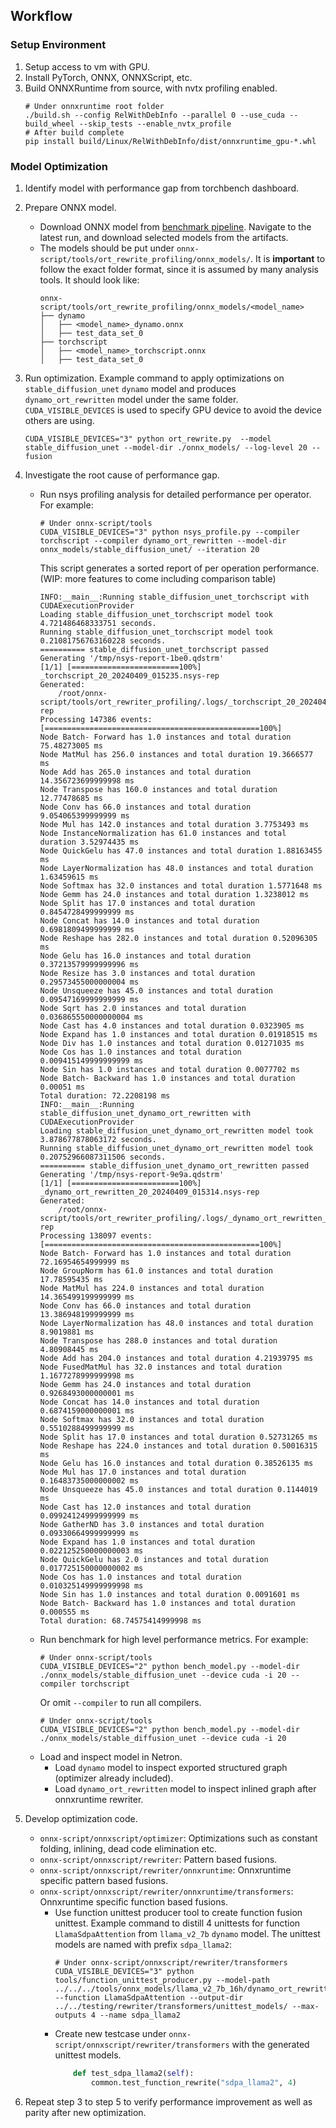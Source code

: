 ## Workflow

### Setup Environment

1. Setup access to vm with GPU.
2. Install PyTorch, ONNX, ONNXScript, etc.
3. Build ONNXRuntime from source, with nvtx profiling enabled.
    ```
    # Under onnxruntime root folder
    ./build.sh --config RelWithDebInfo --parallel 0 --use_cuda --build_wheel --skip_tests --enable_nvtx_profile
    # After build complete
    pip install build/Linux/RelWithDebInfo/dist/onnxruntime_gpu-*.whl
    ```

### Model Optimization

1. Identify model with performance gap from torchbench dashboard.
2. Prepare ONNX model.
    <!-- - (Optional) Run torchbench locally to retrieve exported model.  -->
    - Download ONNX model from [benchmark pipeline](https://dev.azure.com/onnxconverter/ONNXConverter/_build?definitionId=7&_a=summary). Navigate to the latest run, and download selected models from the artifacts.
    - The models should be put under `onnx-script/tools/ort_rewrite_profiling/onnx_models/`. It is **important** to follow the exact folder format, since it is assumed by many analysis tools. It should look like:
        ```
        onnx-script/tools/ort_rewrite_profiling/onnx_models/<model_name>
        ├── dynamo
        │   ├── <model_name>_dynamo.onnx
        │   ├── test_data_set_0
        ├── torchscript
        │   ├── <model_name>_torchscript.onnx
        │   ├── test_data_set_0
        ```

3. Run optimization. Example command to apply optimizations on `stable_diffusion_unet` `dynamo` model and produces `dynamo_ort_rewritten` model under the same folder. `CUDA_VISIBLE_DEVICES` is used to specify GPU device to avoid the device others are using.
    ```
    CUDA_VISIBLE_DEVICES="3" python ort_rewrite.py  --model stable_diffusion_unet --model-dir ./onnx_models/ --log-level 20 --fusion
    ```

4. Investigate the root cause of performance gap.
    - Run nsys profiling analysis for detailed performance per operator. For example:
        ```
        # Under onnx-script/tools
        CUDA_VISIBLE_DEVICES="3" python nsys_profile.py --compiler torchscript --compiler dynamo_ort_rewritten --model-dir onnx_models/stable_diffusion_unet/ --iteration 20
        ```
        This script generates a sorted report of per operation performance. (WIP: more features to come including comparison table)
        ```
        INFO:__main__:Running stable_diffusion_unet_torchscript with CUDAExecutionProvider
        Loading stable_diffusion_unet_torchscript model took 4.721486468333751 seconds.
        Running stable_diffusion_unet_torchscript model took 0.21081756763160228 seconds.
        ========== stable_diffusion_unet_torchscript passed
        Generating '/tmp/nsys-report-1be0.qdstrm'
        [1/1] [========================100%] _torchscript_20_20240409_015235.nsys-rep
        Generated:
            /root/onnx-script/tools/ort_rewriter_profiling/.logs/_torchscript_20_20240409_015235.nsys-rep
        Processing 147386 events: [================================================100%]
        Node Batch- Forward has 1.0 instances and total duration 75.48273005 ms
        Node MatMul has 256.0 instances and total duration 19.3666577 ms
        Node Add has 265.0 instances and total duration 14.356723699999998 ms
        Node Transpose has 160.0 instances and total duration 12.77478685 ms
        Node Conv has 66.0 instances and total duration 9.054065399999999 ms
        Node Mul has 142.0 instances and total duration 3.7753493 ms
        Node InstanceNormalization has 61.0 instances and total duration 3.52974435 ms
        Node QuickGelu has 47.0 instances and total duration 1.88163455 ms
        Node LayerNormalization has 48.0 instances and total duration 1.63459615 ms
        Node Softmax has 32.0 instances and total duration 1.5771648 ms
        Node Gemm has 24.0 instances and total duration 1.3238012 ms
        Node Split has 17.0 instances and total duration 0.8454728499999999 ms
        Node Concat has 14.0 instances and total duration 0.6981809499999999 ms
        Node Reshape has 282.0 instances and total duration 0.52096305 ms
        Node Gelu has 16.0 instances and total duration 0.37213579999999996 ms
        Node Resize has 3.0 instances and total duration 0.29573455000000004 ms
        Node Unsqueeze has 45.0 instances and total duration 0.09547169999999999 ms
        Node Sqrt has 2.0 instances and total duration 0.036865550000000004 ms
        Node Cast has 4.0 instances and total duration 0.0323905 ms
        Node Expand has 1.0 instances and total duration 0.01918515 ms
        Node Div has 1.0 instances and total duration 0.01271035 ms
        Node Cos has 1.0 instances and total duration 0.009415149999999999 ms
        Node Sin has 1.0 instances and total duration 0.0077702 ms
        Node Batch- Backward has 1.0 instances and total duration 0.00051 ms
        Total duration: 72.2208198 ms
        INFO:__main__:Running stable_diffusion_unet_dynamo_ort_rewritten with CUDAExecutionProvider
        Loading stable_diffusion_unet_dynamo_ort_rewritten model took 3.878677878063172 seconds.
        Running stable_diffusion_unet_dynamo_ort_rewritten model took 0.20752966087311506 seconds.
        ========== stable_diffusion_unet_dynamo_ort_rewritten passed
        Generating '/tmp/nsys-report-9e9a.qdstrm'
        [1/1] [========================100%] _dynamo_ort_rewritten_20_20240409_015314.nsys-rep
        Generated:
            /root/onnx-script/tools/ort_rewriter_profiling/.logs/_dynamo_ort_rewritten_20_20240409_015314.nsys-rep
        Processing 138097 events: [================================================100%]
        Node Batch- Forward has 1.0 instances and total duration 72.16954654999999 ms
        Node GroupNorm has 61.0 instances and total duration 17.78595435 ms
        Node MatMul has 224.0 instances and total duration 14.365499199999999 ms
        Node Conv has 66.0 instances and total duration 13.386948199999999 ms
        Node LayerNormalization has 48.0 instances and total duration 8.9019881 ms
        Node Transpose has 288.0 instances and total duration 4.80908445 ms
        Node Add has 204.0 instances and total duration 4.21939795 ms
        Node FusedMatMul has 32.0 instances and total duration 1.1677278999999998 ms
        Node Gemm has 24.0 instances and total duration 0.9268493000000001 ms
        Node Concat has 14.0 instances and total duration 0.6874159000000001 ms
        Node Softmax has 32.0 instances and total duration 0.5510288499999999 ms
        Node Split has 17.0 instances and total duration 0.52731265 ms
        Node Reshape has 224.0 instances and total duration 0.50016315 ms
        Node Gelu has 16.0 instances and total duration 0.38526135 ms
        Node Mul has 17.0 instances and total duration 0.16483735000000002 ms
        Node Unsqueeze has 45.0 instances and total duration 0.1144019 ms
        Node Cast has 12.0 instances and total duration 0.09924124999999999 ms
        Node GatherND has 3.0 instances and total duration 0.09330664999999999 ms
        Node Expand has 1.0 instances and total duration 0.022125250000000003 ms
        Node QuickGelu has 2.0 instances and total duration 0.017725150000000002 ms
        Node Cos has 1.0 instances and total duration 0.010325149999999998 ms
        Node Sin has 1.0 instances and total duration 0.0091601 ms
        Node Batch- Backward has 1.0 instances and total duration 0.000555 ms
        Total duration: 68.74575414999998 ms
        ```
    - Run benchmark for high level performance metrics. For example:
        ```
        # Under onnx-script/tools
        CUDA_VISIBLE_DEVICES="2" python bench_model.py --model-dir ./onnx_models/stable_diffusion_unet --device cuda -i 20 --compiler torchscript
        ```
        Or omit `--compiler` to run all compilers.
        ```
        # Under onnx-script/tools
        CUDA_VISIBLE_DEVICES="2" python bench_model.py --model-dir ./onnx_models/stable_diffusion_unet --device cuda -i 20
        ```
    - Load and inspect model in Netron.
        - Load `dynamo` model to inspect exported structured graph (optimizer already included).
        - Load `dynamo_ort_rewritten` model to inspect inlined graph after onnxruntime rewriter.

5. Develop optimization code.
    - `onnx-script/onnxscript/optimizer`: Optimizations such as constant folding, inlining, dead code elimination etc.
    - `onnx-script/onnxscript/rewriter`: Pattern based fusions.
    - `onnx-script/onnxscript/rewriter/onnxruntime`: Onnxruntime specific pattern based fusions.
    - `onnx-script/onnxscript/rewriter/onnxruntime/transformers`: Onnxruntime specific function based fusions.
        - Use function unittest producer tool to create function fusion unittest. Example command to distill 4 unittests for function `LlamaSdpaAttention` from `llama_v2_7b` `dynamo` model. The unittest models are named with prefix `sdpa_llama2`:
            ```
            # Under onnx-script/onnxscript/rewriter/transformers
            CUDA_VISIBLE_DEVICES="3" python tools/function_unittest_producer.py --model-path ../../../tools/onnx_models/llama_v2_7b_16h/dynamo_ort_rewritten/llama_v2_7b_16h_dynamo_ort_rewritten.onnx --function LlamaSdpaAttention --output-dir ../../testing/rewriter/transformers/unittest_models/ --max-outputs 4 --name sdpa_llama2
            ```
        - Create new testcase under `onnx-script/onnxscript/rewriter/transformers` with the generated unittest models.
            ```python
                def test_sdpa_llama2(self):
                    common.test_function_rewrite("sdpa_llama2", 4)
            ```

6. Repeat step 3 to step 5 to verify performance improvement as well as parity after new optimization.
